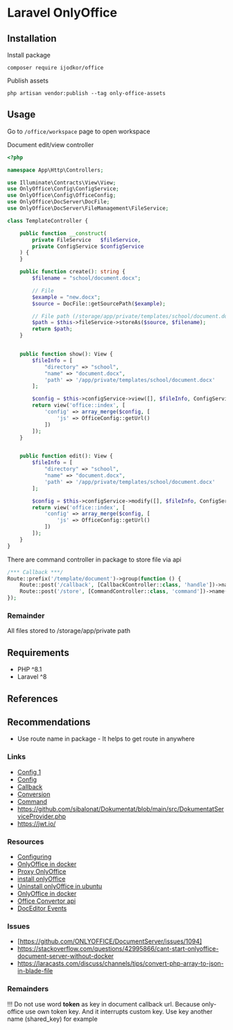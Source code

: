 # Laravel OnlyOffice

## Installation

Install package

```
composer require ijodkor/office
```

Publish assets

```
php artisan vendor:publish --tag only-office-assets
```

## Usage

Go to ``/office/workspace`` page to open workspace

Document edit/view controller

```php
<?php

namespace App\Http\Controllers;

use Illuminate\Contracts\View\View;
use OnlyOffice\Config\ConfigService;
use OnlyOffice\Config\OfficeConfig;
use OnlyOffice\DocServer\DocFile;
use OnlyOffice\DocServer\FileManagement\FileService;

class TemplateController {

    public function __construct(
        private FileService   $fileService,
        private ConfigService $configService
    ) {
    }

    public function create(): string {
        $filename = "school/document.docx";

        // File
        $example = "new.docx";
        $source = DocFile::getSourcePath($example);

        // File path (/storage/app/private/templates/school/document.docx)
        $path = $this->fileService->storeAs($source, $filename);
        return $path;
    }


    public function show(): View {
        $fileInfo = [
            "directory" => "school",
            "name" => "document.docx",
            'path' => '/app/private/templates/school/document.docx'
        ];

        $config = $this->configService->view([], $fileInfo, ConfigService::FILE_TYPE_DOCX);
        return view('office::index', [
            'config' => array_merge($config, [
                'js' => OfficeConfig::getUrl()
            ])
        ]);
    }


    public function edit(): View {
        $fileInfo = [
            "directory" => "school",
            "name" => "document.docx",
            'path' => '/app/private/templates/school/document.docx'
        ];

        $config = $this->configService->modify([], $fileInfo, ConfigService::FILE_TYPE_DOCX);
        return view('office::index', [
            'config' => array_merge($config, [
                'js' => OfficeConfig::getUrl()
            ])
        ]);
    }
}
```

There are command controller in package to store file via api
```php
/*** Callback ***/
Route::prefix('/template/document')->group(function () {
    Route::post('/callback', [CallbackController::class, 'handle'])->name('only-office.callback');
    Route::post('/store', [CommandController::class, 'command'])->name('only-office.command');
});
``` 

### Remainder

All files stored to /storage/app/private path

## Requirements

- PHP ^8.1
- Laravel ^8

## References

## Recommendations

- Use route name in package - It helps to get route in anywhere

### Links

- [Config 1](https://api1.onlyoffice.com/editors/config/document)
- [Config](https://api.onlyoffice.com/editors/config/document)
- [Callback](https://api.onlyoffice.com/editors/callback)
- [Conversion](https://api.onlyoffice.com/editors/conversionapi)
- [Command](https://api.onlyoffice.com/editors/command/)
- https://github.com/sibalonat/Dokumentat/blob/main/src/DokumentatServiceProvider.php
- https://jwt.io/

### Resources

- [Configuring](https://afterlogic.com/docs/aurora/frequently-asked-questions/configuring-onlyoffice-docs-with-non-standard-port)
- [OnlyOffice in docker](https://hub.docker.com/r/onlyoffice/documentserver)
- [Proxy OnlyOffice](https://helpcenter.onlyoffice.com/installation/docs-community-proxy.aspx)
- [install onlyOffice](https://helpcenter.onlyoffice.com/installation/docs-community-install-ubuntu.aspx)
- [Uninstall onlyOffice in ubuntu](https://helpcenter.onlyoffice.com/installation/docs-community-remove-linux.aspx)
- [OnlyOffice in docker](https://helpcenter.onlyoffice.com/installation/docs-community-docker-compose.aspx)
- [Office Convertor api](https://api.onlyoffice.com/editors/conversionapi)
- [DocEditor Events](https://api.onlyoffice.com/docs/docs-api/usage-api/config/events/#ondocumentready)

### Issues

- [https://github.com/ONLYOFFICE/DocumentServer/issues/1094]
- https://stackoverflow.com/questions/42995866/cant-start-onlyoffice-document-server-without-docker
- https://laracasts.com/discuss/channels/tips/convert-php-array-to-json-in-blade-file

### Remainders

!!! Do not use word **token** as key in document callback url. Because only-office use own token key. And it interrupts
custom
key.
Use key another name (shared_key) for example